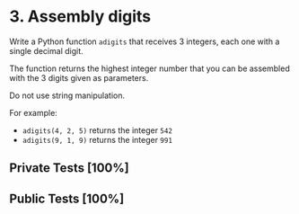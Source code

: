 # 3. Assembly digits

Write a Python function `adigits` that receives 3 integers, each one with a single decimal digit.


The function returns the highest integer number that you can be assembled with the 3 digits given as parameters.


Do not use string manipulation.


For example:


* `adigits(4, 2, 5)` returns the integer `542`
* `adigits(9, 1, 9)` returns the integer `991`



## Private Tests [100%]

## Public Tests [100%]
